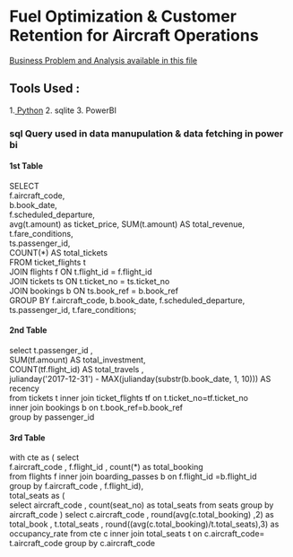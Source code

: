 # Fuel Optimization & Customer Retention for Aircraft Operations



[Business Problem and Analysis available in this file](https://github.com/surajdjjadhav/Aircraft-Operations/blob/main/Aircraft%20Operation.pdf)


## Tools Used :
1.[ Python](https://github.com/surajdjjadhav/Aircraft-Operations/blob/main/airline.ipynb)
2. sqlite
3. PowerBI

### sql Query used in data manupulation & data fetching in power bi 

#### 1st Table 
  SELECT  
      f.aircraft_code,  
      b.book_date,  
      f.scheduled_departure,  
       avg(t.amount) as ticket_price,
      SUM(t.amount) AS total_revenue,  
      t.fare_conditions,  
      ts.passenger_id,  
      COUNT(*) AS total_tickets  
  FROM ticket_flights t  
  JOIN flights f ON t.flight_id = f.flight_id  
  JOIN tickets ts ON t.ticket_no = ts.ticket_no  
  JOIN bookings b ON ts.book_ref = b.book_ref  
  GROUP BY f.aircraft_code, b.book_date, f.scheduled_departure, ts.passenger_id, t.fare_conditions;

#### 2nd Table 
  select
           t.passenger_id ,<br>
           SUM(tf.amount) AS total_investment,<br>
           COUNT(tf.flight_id) AS total_travels ,<br>
           julianday('2017-12-31') - MAX(julianday(substr(b.book_date, 1, 10))) AS recency <br>
           from tickets t inner join ticket_flights tf on t.ticket_no=tf.ticket_no<br>
           inner join bookings b on t.book_ref=b.book_ref <br>
           group by passenger_id <br>

#### 3rd Table

  with cte as (
                   select <br>
                   f.aircraft_code , f.flight_id , count(*) as total_booking <br>
                   from flights f inner join boarding_passes b on f.flight_id =b.flight_id <br>
                   group by f.aircraft_code , f.flight_id),<br>
                   total_seats as (<br>
                   select aircraft_code , count(seat_no) as total_seats
                   from seats
                   group by  aircraft_code
                          )
                            select 
                            c.aircraft_code , round(avg(c.total_booking) ,2) as total_book , t.total_seats ,
                            round((avg(c.total_booking)/t.total_seats),3) as occupancy_rate 
                            from cte c inner join total_seats t on c.aircraft_code= t.aircraft_code
                            group by c.aircraft_code

